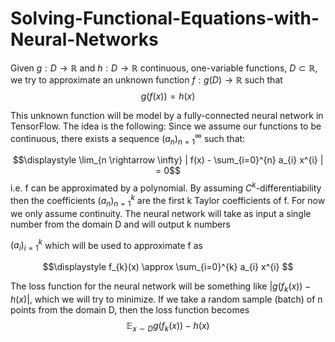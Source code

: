 # Solving-Functional-Equations-with-Neural-Networks

Given $g: D \rightarrow \mathbb{R}$ and $h: D \rightarrow \mathbb{R}$ continuous, one-variable functions, $D \subset \mathbb{R}$, we try to approximate an  unknown function $f: g(D) \rightarrow \mathbb{R}$ such that $$g(f(x)) = h(x)$$

This unknown function will be model by a fully-connected neural network in TensorFlow. The idea is the following: Since we assume our functions to be continuous, there exists a sequence $(a_{n})_{n=1}^{\infty}$ such that: 

$$\displaystyle \lim_{n \rightarrow \infty} | f(x)  - \sum_{i=0}^{n} a_{i} x^{i} | = 0$$ i.e. f can be approximated by a polynomial. By assuming $C^{k}$-differentiability then the coefficients  $(a_{n})_{n=1}^{k}$ are the first k Taylor coefficients of f. For now we only assume continuity. The neural network will take as input a single number from the domain D and will output k numbers 

$(a_{i})_{i=1}^{k}$ which will be used to approximate f as 

$$\displaystyle f_{k}(x) \approx \sum_{i=0}^{k} a_{i} x^{i} $$

The loss function for the neural network will be something like $|g(f_{k}(x)) - h(x)|$, which we will try to minimize. If we take a random sample (batch) of n points from the domain D, then the loss function becomes $$\displaystyle \mathbb{E}_{x \sim D} {g(f_{k}(x)) - h(x)}$$
